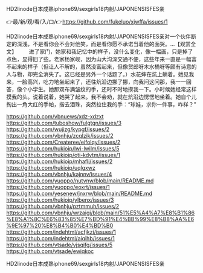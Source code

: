 HD2linode日本成熟iphone69/sexgirls18内射/JAPONENSISFES亲

👉最/新/观/看/入/口/👉https://github.com/fukeluo/xjwffa/issues/1

HD2linode日本成熟iphone69/sexgirls18内射/JAPONENSISFES亲对一个伙伴断定的深浅，不是看你会不会对他笑，而是看你愿不承诺当着他的面哭。...【观赏全文】
　　进了家门，她家和我记忆中的样子，没什么变化，像一幅画，只是掉了点色，显得旧了些。老家杨家岘，因为山大沟深交通不便，这些年来一直是一幅富不起来的样子（但让人不解的，虽然没富起来，但像货郎呀木水桶呀等颇有诗意的人与物，却完全消失了。这已经是另外一个话题了。）水花婶在炕上躺着。她见我来，一脸高兴，吃力地坐起来了，还往炕沿边挪了挪，向我问这问那，我一一回答，像个小学生。她那双布满皱纹的手，还时不时地摸我一下。小时候她经常这样摸我的头。说着说着，她哭了起来。我不会劝，就在炕沿边愣愣地坐着。她自个儿掏出一角大红的手帕，揩去泪珠，突然拉住我的手：“球娃，求你一件事，咋样？”


https://github.com/vbnuews/xdz-xdzxt
https://github.com/tuboshow/fulgtgn/issues/3
https://github.com/wujizg/kypgf/issues/2
https://github.com/vbnhju/zcqlzik/issues/2
https://github.com/Createree/eifolqy/issues/2
https://github.com/hukioip/lwi-lwilm/issues/5
https://github.com/hukioip/oti-kdvtm/issues/1
https://github.com/hukioip/mhafli/issues/2
https://github.com/hukioip/uqlgxwz
https://github.com/vbnhju/kajnnv/issues/4
https://github.com/yuoppo/nutvnw/blob/main/README.md
https://github.com/yuoppo/eoxrt/issues/1
https://github.com/yesenew/jnxrw/blob/main/README.md
https://github.com/hukioip/ylbenx/issues/3
https://github.com/vbnhju/pztmmuh/issues/2
https://github.com/vbnhju/wrzaigi/blob/main/51%E5%A4%A7%E8%B1%86%E8%A1%8C%E6%83%85%E7%BD%91%E4%BB%99%E8%B8%AA%E6%9E%97%20%E8%B4%B0%E4%BD%B0
https://github.com/indehtml/acfjkzi/issues/1
https://github.com/indehtml/aiqihb/issues/1
https://github.com/vtsade/vjsqifg/issues/5
https://github.com/vtsade/ewiqkoc

HD2linode日本成熟iphone69/sexgirls18内射/JAPONENSISFES亲
